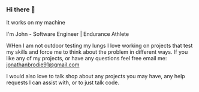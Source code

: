 ### Hi there 👋

It works on my machine 

I'm John - Software Engineer | Endurance Athlete 

WHen I am not outdoor testing my lungs I love working on projects that test my skills and force me to think about the problem in different ways. If you like any of my projects, or have any questions feel free email me: jonathanbrodie91@gmail.com

I would also love to talk shop about any projects you may have, any help requests I can assist with, or to just talk code. 


<!--
**jwoff1991/jwoff1991** is a ✨ _special_ ✨ repository because its `README.md` (this file) appears on your GitHub profile.

Here are some ideas to get you started:

- 🔭 I’m currently working on ...
- 🌱 I’m currently learning ...
- 👯 I’m looking to collaborate on ...
- 🤔 I’m looking for help with ...
- 💬 Ask me about ...
- 📫 How to reach me: ...
- 😄 Pronouns: ...
- ⚡ Fun fact: ...
-->
